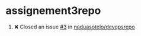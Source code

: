 # assignement3repo
<!--START_SECTION:activity-->
1. ❌ Closed an issue [#3](https://github.com/naduasotelo/devopsrepo/issues/3) in [naduasotelo/devopsrepo](https://github.com/naduasotelo/devopsrepo)
<!--END_SECTION:activity-->
